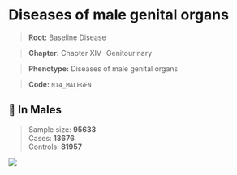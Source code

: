 # Diseases of male genital organs

> **Root:** Baseline Disease  

> **Chapter:** Chapter XIV- Genitourinary  

> **Phenotype:** Diseases of male genital organs  

> **Code:** `N14_MALEGEN`

## 👨 In Males  
> Sample size: **95633**  
> Cases: **13676**  
> Controls: **81957**
<img src="/Disease/Figures/ALL/Incidence/N14_MALEGEN.png"/>
<CsvTable src="/public/Disease/Data/ALL/Incidence/COX_N14_MALEGEN.csv" label="🔍 View full results" />
